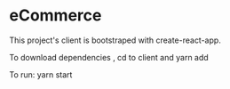 # eCommerce
This project's client is bootstraped with create-react-app.

To download dependencies , cd to client and yarn add

To run: yarn start
